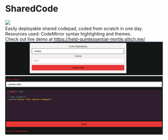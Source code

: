 # SharedCode
<img src='https://img.shields.io/badge/OpenSource-Share your code-green'><br />
Easily deployable shared codepad, coded from scratch in one day.
<br />
Resources used: CodeMirror syntax highlighting and themes.
<br />
Check out live demo at <a href='https://held-quintessential-myrtle.glitch.me/'>https://held-quintessential-myrtle.glitch.me/</a>
<img src='screen111234.png' />
<img src='screen114105.png' />
